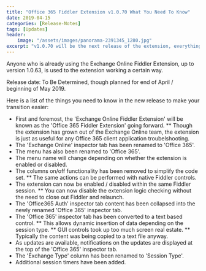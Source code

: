 ```yaml
---
title: "Office 365 Fiddler Extension v1.0.70 What You Need To Know"
date: 2019-04-15
categories: [Release-Notes]
tags: [Updates]
header:
    image: "/assets/images/panorama-2391345_1280.jpg"
excerpt: "v1.0.70 will be the next release of the extension, everything you need to know about using this new version is here."
---
```


Anyone who is already using the Exchange Online Fiddler Extension, up to version 1.0.63, is used to the extension working a certain way. 

Release date: To Be Determined, though planned for end of April / beginning of May 2019.

Here is a list of the things you need to know in the new release to make your transition easier:

* First and foremost, the 'Exchange Online Fiddler Extension' will be known as the 'Office 365 Fiddler Extension' going forward.
** Though the extension has grown out of the Exchange Online team, the extension is just as useful for any Office 365 client application troubelshooting.
* The 'Exchange Online' inspector tab has been renamed to 'Office 365'.
* The menu has also been renamed to 'Office 365'.
* The menu name will change depending on whether the extension is enabled or disabled.
* The columns on/off functionality has been removed to simplify the code set. 
** The same actions can be performed with native Fiddler controls.
* The extension can now be enabled / disabled within the same Fiddler session. 
** You can now disable the extension logic checking without the need to close out Fiddler and relaunch.
* The 'Office365 Auth' inspector tab content has been collapsed into the newly renamed 'Office 365' inspector tab.
* The 'Office 365' inspector tab has been converted to a text based control. 
** This allows dynamic insertion of data depending on the session type. 
** GUI controls took up too much screen real estate.
** Typically the content was being copied to a text file anyway.
* As updates are available, notifications on the updates are displayed at the top of the 'Office 365' inspector tab.
* The 'Exchange Type' column has been renamed to 'Session Type'.
* Additional session timers have been added.